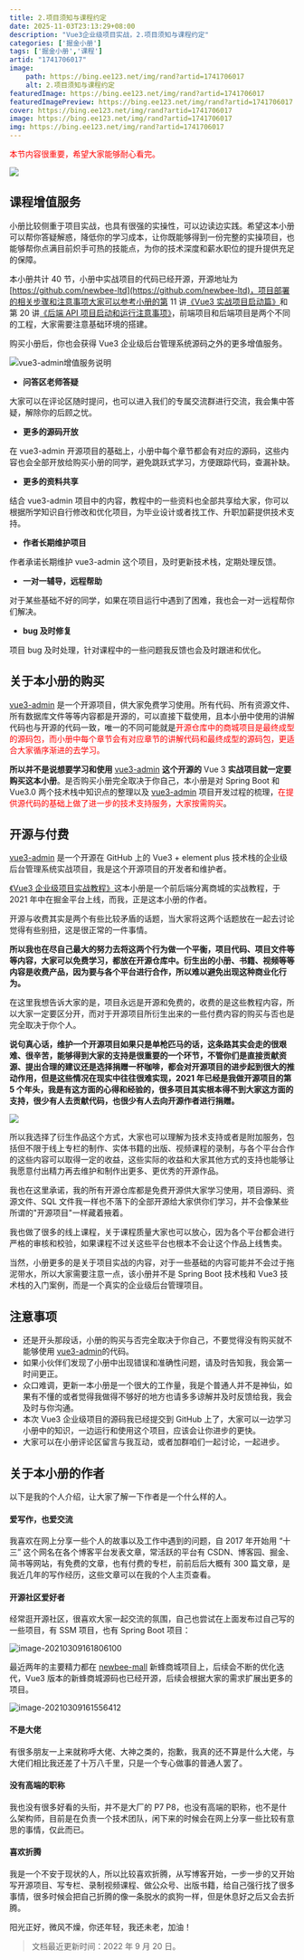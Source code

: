 ```yaml
---
title: 2.项目须知与课程约定
date: 2025-11-03T23:13:29+08:00
description: "Vue3企业级项目实战，2.项目须知与课程约定"
categories: ['掘金小册']
tags: ['掘金小册','课程']
artid: "1741706017"
image:
    path: https://bing.ee123.net/img/rand?artid=1741706017
    alt: 2.项目须知与课程约定
featuredImage: https://bing.ee123.net/img/rand?artid=1741706017
featuredImagePreview: https://bing.ee123.net/img/rand?artid=1741706017
cover: https://bing.ee123.net/img/rand?artid=1741706017
image: https://bing.ee123.net/img/rand?artid=1741706017
img: https://bing.ee123.net/img/rand?artid=1741706017
---
```


<p style="color:red;">本节内容很重要，希望大家能够耐心看完。</p>

![](//p3-juejin.byteimg.com/tos-cn-i-k3u1fbpfcp/f8d36ee49f7d48b486944b9905503d51~tplv-k3u1fbpfcp-zoom-1.image)

## 课程增值服务

小册比较侧重于项目实战，也具有很强的实操性，可以边读边实践。希望这本小册可以帮你答疑解惑，降低你的学习成本，让你既能够得到一份完整的实操项目，也能够帮你点满目前炽手可热的技能点，为你的技术深度和薪水职位的提升提供充足的保障。

本小册共计 40 节，小册中实战项目的代码已经开源，开源地址为 [https://github.com/newbee-ltd](https://github.com/newbee-ltd)，项目部署的相关步骤和注意事项大家可以参考小册的第 11 讲[《Vue3 实战项目启动篇》](https://juejin.cn/book/6933939264455442444/section/6933954525510238223)和第 20 讲[《后端 API 项目启动和运行注意事项》](https://juejin.cn/book/6933939264455442444/section/6933954371356983299)，前端项目和后端项目是两个不同的工程，大家需要注意基础环境的搭建。

购买小册后，你也会获得 Vue3 企业级后台管理系统源码之外的更多增值服务。

![vue3-admin增值服务说明](https://p3-juejin.byteimg.com/tos-cn-i-k3u1fbpfcp/44dbe4f950b3408b9b465bd273ad0bb7~tplv-k3u1fbpfcp-watermark.image)

- **问答区老师答疑**

大家可以在评论区随时提问，也可以进入我们的专属交流群进行交流，我会集中答疑，解除你的后顾之忧。

- **更多的源码开放**

在 vue3-admin 开源项目的基础上，小册中每个章节都会有对应的源码，这些内容也会全部开放给购买小册的同学，避免跳跃式学习，方便跟踪代码，查漏补缺。

- **更多的资料共享**

结合 vue3-admin 项目中的内容，教程中的一些资料也全部共享给大家，你可以根据所学知识自行修改和优化项目，为毕业设计或者找工作、升职加薪提供技术支持。

- **作者长期维护项目**

作者承诺长期维护 vue3-admin 这个项目，及时更新技术栈，定期处理反馈。

- **一对一辅导，远程帮助**

对于某些基础不好的同学，如果在项目运行中遇到了困难，我也会一对一远程帮你们解决。

- **bug 及时修复**

项目 bug 及时处理，针对课程中的一些问题我反馈也会及时跟进和优化。

## 关于本小册的购买

[vue3-admin](https://github.com/newbee-ltd/vue3-admin) 是一个开源项目，供大家免费学习使用。所有代码、所有资源文件、所有数据库文件等等内容都是开源的，可以直接下载使用，且本小册中使用的讲解代码也与开源的代码一致，唯一的不同可能就是<span style="color:red;">开源仓库中的商城项目是最终成型的源码包，而小册中每个章节会有对应章节的讲解代码和最终成型的源码包，更适合大家循序渐进的去学习。</span>

**所以并不是说想要学习和使用** [vue3-admin](https://github.com/newbee-ltd/vue3-admin)  **这个开源的** Vue 3 **实战项目就一定要购买这本小册**。是否购买小册完全取决于你自己，本小册是对 Spring Boot 和 Vue3.0 两个技术栈中知识点的整理以及 [vue3-admin](https://github.com/newbee-ltd/vue3-admin) 项目开发过程的梳理，<span style="color:red;">在提供源代码的基础上做了进一步的技术支持服务，大家按需购买</span>。

## 开源与付费

[vue3-admin](https://github.com/newbee-ltd/vue3-admin) 是一个开源在 GitHub 上的 Vue3 + element plus 技术栈的企业级后台管理系统实战项目，我是这个开源项目的开发者和维护者。

[《Vue3 企业级项目实战教程》](##)这本小册是一个前后端分离商城的实战教程，于 2021 年中在掘金平台上线，而我，正是这本小册的作者。

开源与收费其实是两个有些比较矛盾的话题，当大家将这两个话题放在一起去讨论觉得有些别扭，这是很正常的一件事情。

**所以我也在尽自己最大的努力去将这两个行为做一个平衡，项目代码、项目文件等等内容，大家可以免费学习，都放在开源仓库中。衍生出的小册、书籍、视频等等内容是收费产品，因为要与各个平台进行合作，所以难以避免出现这种商业化行为。**

在这里我想告诉大家的是，项目永远是开源和免费的，收费的是这些教程内容，所以大家一定要区分开，而对于开源项目所衍生出来的一些付费内容的购买与否也是完全取决于你个人。

**说句真心话，维护一个开源项目如果只是单枪匹马的话，这条路其实会走的很艰难、很辛苦，能够得到大家的支持是很重要的一个环节，不管你们是直接贡献资源、提出合理的建议还是选择捐赠一杯咖啡，都会对开源项目的进步起到很大的推动作用，但是这些情况在现实中往往很难实现，2021 年已经是我做开源项目的第 5 个年头，我是有这方面的心得和经验的，很多项目其实根本得不到大家这方面的支持，很少有人去贡献代码，也很少有人去向开源作者进行捐赠。**

![](//p3-juejin.byteimg.com/tos-cn-i-k3u1fbpfcp/a2e74f5543a44f0697ca14f775dbd8f3~tplv-k3u1fbpfcp-zoom-1.image)

所以我选择了衍生作品这个方式，大家也可以理解为技术支持或者是附加服务，包括但不限于线上专栏的制作、实体书籍的出版、视频课程的录制，与各个平台合作的这些内容可以取得一定的收益，这些实际的收益和大家其他方式的支持也能够让我愿意付出精力再去维护和制作出更多、更优秀的开源作品。

我也在这里承诺，我的所有开源仓库都是免费开源供大家学习使用，项目源码、资源文件、SQL 文件我一样也不落下的全部开源给大家供你们学习，并不会像某些所谓的"开源项目"一样藏着掖着。

我也做了很多的线上课程，关于课程质量大家也可以放心，因为各个平台都会进行严格的审核和校验，如果课程不过关这些平台也根本不会让这个作品上线售卖。

当然，小册更多的是关于项目实战的内容，对于一些基础的内容可能并不会过于拖泥带水，所以大家需要注意一点，该小册并不是 Spring Boot 技术栈和 Vue3 技术栈的入门案例，而是一个真实的企业级后台管理项目。

## 注意事项

- 还是开头那段话，小册的购买与否完全取决于你自己，不要觉得没有购买就不能够使用 [vue3-admin](https://github.com/newbee-ltd/vue3-admin)的代码。
- 如果小伙伴们发现了小册中出现错误和准确性问题，请及时告知我，我会第一时间更正。
- 众口难调，更新一本小册是一个很大的工作量，我是个普通人并不是神仙，如果有不懂的或者觉得我做得不够好的地方也请多多谅解并及时反馈给我，我会及时与你沟通。
- 本次 Vue3 企业级项目的源码我已经提交到 GitHub 上了，大家可以一边学习小册中的知识，一边运行和使用这个项目，应该会让你进步的更快。
- 大家可以在小册评论区留言与我互动，或者加群咱们一起讨论，一起进步。

## 关于本小册的作者

以下是我的个人介绍，让大家了解一下作者是一个什么样的人。

#### 爱写作，也爱交流

我喜欢在网上分享一些个人的故事以及工作中遇到的问题，自 2017 年开始用 “十三” 这个网名在各个博客平台发表文章，常活跃的平台有 CSDN、博客园、掘金、简书等网站，有免费的文章，也有付费的专栏，前前后后大概有 300 篇文章，是我近几年的写作经历，这些文章可以在我的个人主页查看。

#### 开源社区爱好者

经常逛开源社区，很喜欢大家一起交流的氛围，自己也尝试在上面发布过自己写的一些项目，有 SSM 项目，也有 Spring Boot 项目：

![image-20210309161806100](https://p3-juejin.byteimg.com/tos-cn-i-k3u1fbpfcp/7e4cf4ab7b8247ab98c34188569fbdc0~tplv-k3u1fbpfcp-zoom-1.image)

最近两年的主要精力都在 [newbee-mall](https://github.com/newbee-ltd/newbee-mall) 新蜂商城项目上，后续会不断的优化迭代，Vue3 版本的新蜂商城源码也已经开源，后续会根据大家的需求扩展出更多的项目。

![image-20210309161556412](https://p3-juejin.byteimg.com/tos-cn-i-k3u1fbpfcp/2f736dbd207e47da891418b153728da1~tplv-k3u1fbpfcp-zoom-1.image)

#### 不是大佬

有很多朋友一上来就称呼大佬、大神之类的，抱歉，我真的还不算是什么大佬，与大佬们相比我还差了十万八千里，只是一个专心做事的普通人罢了。

#### 没有高端的职称

我也没有很多好看的头衔，并不是大厂的 P7 P8，也没有高端的职称，也不是什么架构师，目前是在负责一个技术团队，闲下来的时候会在网上分享一些比较有意思的事情，仅此而已。

#### 喜欢折腾

我是一个不安于现状的人，所以比较喜欢折腾，从写博客开始，一步一步的又开始写开源项目、写专栏、录制视频课程、做公众号、出版书籍，给自己强行找了很多事情，很多时候会把自己折腾的像一条脱水的疯狗一样，但是休息好之后又会去折腾。

阳光正好，微风不燥，你还年轻，我还未老，加油！

> 文档最近更新时间：2022 年 9 月 20 日。